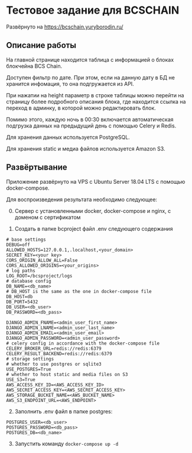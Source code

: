 # Тестовое задание для BCSCHAIN
Развёрнуто на https://bcschain.yuryborodin.ru/

## Описание работы
На главной странице находится таблица с информацией о блоках блокчейна BCS Chain.

Доступен фильтр по дате. При этом, если на данную дату в БД не хранится инфомация,
то она подгружается из API.

При нажатии на height параметр в строке таблицы можно перейти на страницу
более подробного описания блока, где находится ссылка на переход в админку, в которой можно редактировать
блок.

Помимо этого, каждую ночь в 00:30 включается автоматическая подгрузка данных на
предыдущий день с помощью Celery и Redis.

Для хранения данных используется PostgreSQL.

Для хранения static и медиа файлов используется Amazon S3.

## Развёртывание
Приложение развёрнуто на VPS с Ubuntu Server 18.04 LTS с помощью docker-compose.

Для воспроизведения результата необходимо следующее:

0) Сервер с установленными docker, docker-compose и nginx, с доменом с сертификатом 

1) Создать в папке bcproject файл .env следующего содержания
```
# base settings
DEBUG=off
ALLOWED_HOSTS=127.0.0.1,.localhost,<your_domain>
SECRET_KEY=<your key>
CORS_ORIGIN_ALLOW_ALL=False
CORS_ALLOWED_ORIGINS=<your_origins>
# log paths
LOG_ROOT=/bcsproject/logs
# database config
DB_NAME=<db_name>
# DB_HOST is the same as the one in docker-compose file
DB_HOST=db
DB_PORT=5432
DB_USER=<db_user>
DB_PASSWORD=<db_pass>

DJANGO_ADMIN_FNAME=<admin_user_first_name>
DJANGO_ADMIN_LNAME=<admin_user_last_name>
DJANGO_ADMIN_EMAIL=<admin_user_email>
DJANGO_ADMIN_PASSWORD=<admin_user_password>
# celery config in accordance with the docker-compose file
CELERY_BROKER_URL=redis://redis:6379
CELERY_RESULT_BACKEND=redis://redis:6379
# storage settings
# whether to use postgres or sqlite3
USE_POSTGRES=True
# whether to host static and media files on S3
USE_S3=True
AWS_ACCESS_KEY_ID=<AWS_ACCESS_KEY_ID>
AWS_SECRET_ACCESS_KEY=<AWS_SECRET_ACCESS_KEY>
AWS_STORAGE_BUCKET_NAME=<AWS_BUCKET_NAME>
AWS_S3_ENDPOINT_URL=<AWS_ENDPOINT>
```

2) Заполнить .env файл в папке postgres:
```
POSTGRES_USER=<db_user>
POSTGRES_PASSWORD=<db_pass>
POSTGRES_DB=<db_name>
```
3) Запустить команду ``` docker-compose up -d ```